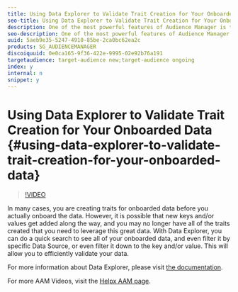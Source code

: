 ```yaml
---
title: Using Data Explorer to Validate Trait Creation for Your Onboarded Data 
seo-title: Using Data Explorer to Validate Trait Creation for Your Onboarded Data 
description: One of the most powerful features of Audience Manager is the ability to onboard offline data and tie it together with your online data. In this video, learn how to use Data Explorer to validate that you have created all the necessary traits to leverage this onboarded data.
seo-description: One of the most powerful features of Audience Manager is the ability to onboard offline data and tie it together with your online data. In this video, learn how to use Data Explorer to validate that you have created all the necessary traits to leverage this onboarded data.
uuid: 5aeb9e35-5247-4910-85be-2ca0bc62ea2c
products: SG_AUDIENCEMANAGER
discoiquuid: 0e0ca165-9f36-422e-9995-02e92b76a191
targetaudience: target-audience new;target-audience ongoing
index: y
internal: n
snippet: y
---
```


# Using Data Explorer to Validate Trait Creation for Your Onboarded Data {#using-data-explorer-to-validate-trait-creation-for-your-onboarded-data}

>[!VIDEO](https://video.tv.adobe.com/v/25149/?quality=12)

In many cases, you are creating traits for onboarded data before you actually onboard the data. However, it is possible that new keys and/or values get added along the way, and you may no longer have all of the traits created that you need to leverage this great data. With Data Explorer, you can do a quick search to see all of your onboarded data, and even filter it by specific Data Source, or even filter it down to the key and/or value. This will allow you to efficiently validate your data.

For more information about Data Explorer, please visit [the documentation](https://experiencecloud.adobe.com/resources/help/en_US/aam/data-explorer.html).

For more AAM Videos, visit the [Helpx AAM page](https://helpx.adobe.com/audience-manager/kt/index/aam-videos.html).
